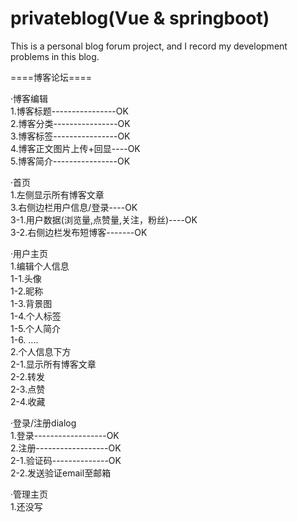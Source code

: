 # privateblog(Vue & springboot)
This is a personal blog forum project, and I record my development problems in this blog.  

====博客论坛====  

·博客编辑  
1.博客标题----------------OK  
2.博客分类----------------OK  
3.博客标签----------------OK  
4.博客正文图片上传+回显----OK  
5.博客简介----------------OK  
  
·首页  
1.左侧显示所有博客文章  
3.右侧边栏用户信息/登录----OK  
3-1.用户数据(浏览量,点赞量,关注，粉丝)----OK  
3-2.右侧边栏发布短博客-------OK  

·用户主页  
1.编辑个人信息  
1-1.头像  
1-2.昵称  
1-3.背景图  
1-4.个人标签  
1-5.个人简介  
1-6. ....  
2.个人信息下方  
2-1.显示所有博客文章  
2-2.转发  
2-3.点赞  
2-4.收藏  

·登录/注册dialog  
1.登录------------------OK  
2.注册------------------OK  
2-1.验证码--------------OK  
2-2.发送验证email至邮箱  

·管理主页  
1.还没写  
